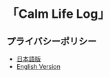 
# 「Calm Life Log」

## プライバシーポリシー

- [日本語版](privacy_policy_ja.md)
- [English Version](privacy_policy_en.md)
